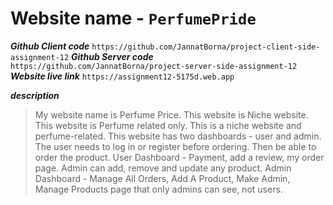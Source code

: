 # Website name  - `PerfumePride`

 ***Github Client code***
`https://github.com/JannatBorna/project-client-side-assignment-12`
***Github Server code***
 `https://github.com/JannatBorna/project-server-side-assignment-12`
 ***Website live link***
 `https://assignment12-5175d.web.app`

***description***
> My website name is Perfume Price. This website is Niche website. This website is Perfume related only. This is a niche website and perfume-related. This website has two dashboards - user and admin.
> The user needs to log in or register before ordering. Then be able to order the product. User Dashboard - Payment, add a review, my order page.
> Admin can add, remove and update any product. Admin Dashboard - Manage All Orders, Add A Product, Make Admin, Manage Products page that only admins can see, not users.
